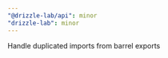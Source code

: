 ```yaml
---
"@drizzle-lab/api": minor
"drizzle-lab": minor
---
```


Handle duplicated imports from barrel exports
